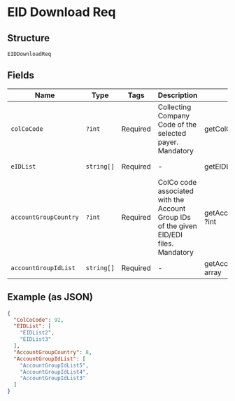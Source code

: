 
# EID Download Req

## Structure

`EIDDownloadReq`

## Fields

| Name | Type | Tags | Description | Getter | Setter |
|  --- | --- | --- | --- | --- | --- |
| `colCoCode` | `?int` | Required | Collecting Company Code of the selected payer.<br>Mandatory | getColCoCode(): ?int | setColCoCode(?int colCoCode): void |
| `eIDList` | `string[]` | Required | - | getEIDList(): array | setEIDList(array eIDList): void |
| `accountGroupCountry` | `?int` | Required | ColCo code associated with the Account Group IDs of the given EID/EDI files.<br>Mandatory | getAccountGroupCountry(): ?int | setAccountGroupCountry(?int accountGroupCountry): void |
| `accountGroupIdList` | `string[]` | Required | - | getAccountGroupIdList(): array | setAccountGroupIdList(array accountGroupIdList): void |

## Example (as JSON)

```json
{
  "ColCoCode": 92,
  "EIDList": [
    "EIDList2",
    "EIDList3"
  ],
  "AccountGroupCountry": 8,
  "AccountGroupIdList": [
    "AccountGroupIdList5",
    "AccountGroupIdList4",
    "AccountGroupIdList3"
  ]
}
```

